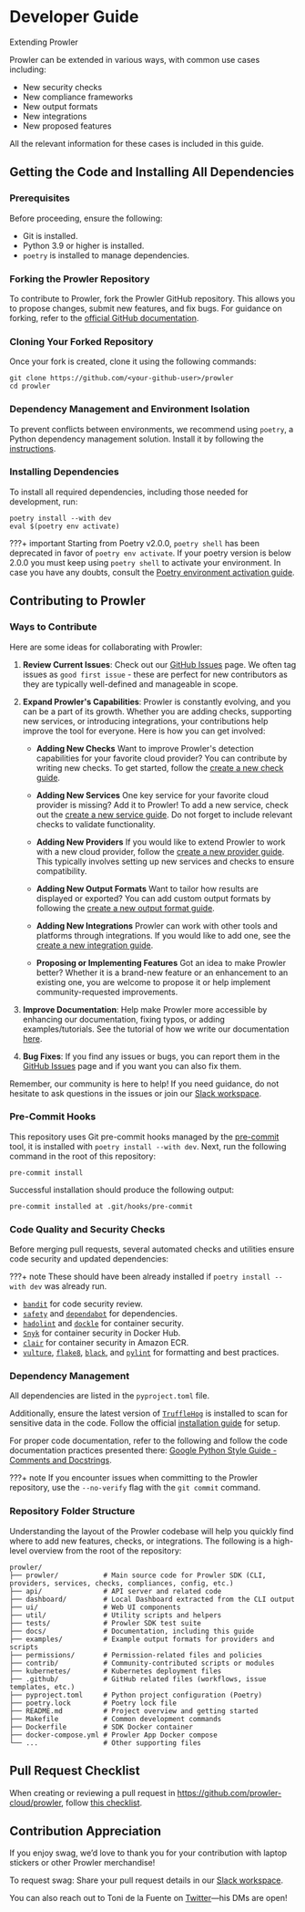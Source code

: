 # Developer Guide

Extending Prowler

Prowler can be extended in various ways, with common use cases including:

- New security checks
- New compliance frameworks
- New output formats
- New integrations
- New proposed features

All the relevant information for these cases is included in this guide.

## Getting the Code and Installing All Dependencies

### Prerequisites

Before proceeding, ensure the following:

- Git is installed.
- Python 3.9 or higher is installed.
- `poetry` is installed to manage dependencies.

### Forking the Prowler Repository

To contribute to Prowler, fork the Prowler GitHub repository. This allows you to propose changes, submit new features, and fix bugs. For guidance on forking, refer to the [official GitHub documentation](https://docs.github.com/en/pull-requests/collaborating-with-pull-requests/working-with-forks/fork-a-repo?tool=webui#forking-a-repository).

### Cloning Your Forked Repository

Once your fork is created, clone it using the following commands:

```
git clone https://github.com/<your-github-user>/prowler
cd prowler
```

### Dependency Management and Environment Isolation

To prevent conflicts between environments, we recommend using `poetry`, a Python dependency management solution. Install it by following the [instructions](https://python-poetry.org/docs/#installation).

### Installing Dependencies

To install all required dependencies, including those needed for development, run:

```
poetry install --with dev
eval $(poetry env activate)
```

???+ important
    Starting from Poetry v2.0.0, `poetry shell` has been deprecated in favor of `poetry env activate`.
    If your poetry version is below 2.0.0 you must keep using `poetry shell` to activate your environment.
    In case you have any doubts, consult the [Poetry environment activation guide](https://python-poetry.org/docs/managing-environments/#activating-the-environment).

## Contributing to Prowler

### Ways to Contribute

Here are some ideas for collaborating with Prowler:

1. **Review Current Issues**: Check out our [GitHub Issues](https://github.com/prowler-cloud/prowler/issues) page. We often tag issues as `good first issue` - these are perfect for new contributors as they are typically well-defined and manageable in scope.

2. **Expand Prowler's Capabilities**: Prowler is constantly evolving, and you can be a part of its growth. Whether you are adding checks, supporting new services, or introducing integrations, your contributions help improve the tool for everyone. Here is how you can get involved:

    - **Adding New Checks**
    Want to improve Prowler's detection capabilities for your favorite cloud provider? You can contribute by writing new checks. To get started, follow the [create a new check guide](./checks.md).

    - **Adding New Services**
    One key service for your favorite cloud provider is missing? Add it to Prowler! To add a new service, check out the [create a new service guide](./services.md). Do not forget to include relevant checks to validate functionality.

    - **Adding New Providers**
    If you would like to extend Prowler to work with a new cloud provider, follow the [create a new provider guide](./provider.md). This typically involves setting up new services and checks to ensure compatibility.

    - **Adding New Output Formats**
    Want to tailor how results are displayed or exported? You can add custom output formats by following the [create a new output format guide](./outputs.md).

    - **Adding New Integrations**
    Prowler can work with other tools and platforms through integrations. If you would like to add one, see the [create a new integration guide](./integrations.md).

    - **Proposing or Implementing Features**
    Got an idea to make Prowler better? Whether it is a brand-new feature or an enhancement to an existing one, you are welcome to propose it or help implement community-requested improvements.

3. **Improve Documentation**: Help make Prowler more accessible by enhancing our documentation, fixing typos, or adding examples/tutorials. See the tutorial of how we write our documentation [here](./documentation.md).

4. **Bug Fixes**: If you find any issues or bugs, you can report them in the [GitHub Issues](https://github.com/prowler-cloud/prowler/issues) page and if you want you can also fix them.

Remember, our community is here to help! If you need guidance, do not hesitate to ask questions in the issues or join our [Slack workspace](https://goto.prowler.com/slack).

### Pre-Commit Hooks

This repository uses Git pre-commit hooks managed by the [pre-commit](https://pre-commit.com/) tool, it is installed with `poetry install --with dev`. Next, run the following command in the root of this repository:

```shell
pre-commit install
```

Successful installation should produce the following output:

```shell
pre-commit installed at .git/hooks/pre-commit
```

### Code Quality and Security Checks

Before merging pull requests, several automated checks and utilities ensure code security and updated dependencies:

???+ note
    These should have been already installed if `poetry install --with dev` was already run.

- [`bandit`](https://pypi.org/project/bandit/) for code security review.
- [`safety`](https://pypi.org/project/safety/) and [`dependabot`](https://github.com/features/security) for dependencies.
- [`hadolint`](https://github.com/hadolint/hadolint) and [`dockle`](https://github.com/goodwithtech/dockle) for container security.
- [`Snyk`](https://docs.snyk.io/integrations/snyk-container-integrations/container-security-with-docker-hub-integration) for container security in Docker Hub.
- [`clair`](https://github.com/quay/clair) for container security in Amazon ECR.
- [`vulture`](https://pypi.org/project/vulture/), [`flake8`](https://pypi.org/project/flake8/), [`black`](https://pypi.org/project/black/), and [`pylint`](https://pypi.org/project/pylint/) for formatting and best practices.

### Dependency Management

All dependencies are listed in the `pyproject.toml` file.

Additionally, ensure the latest version of [`TruffleHog`](https://github.com/trufflesecurity/trufflehog) is installed to scan for sensitive data in the code. Follow the official [installation guide](https://github.com/trufflesecurity/trufflehog?tab=readme-ov-file#floppy_disk-installation) for setup.

For proper code documentation, refer to the following and follow the code documentation practices presented there: [Google Python Style Guide - Comments and Docstrings](https://github.com/google/styleguide/blob/gh-pages/pyguide.md#38-comments-and-docstrings).

???+ note
    If you encounter issues when committing to the Prowler repository, use the `--no-verify` flag with the `git commit` command.

### Repository Folder Structure

Understanding the layout of the Prowler codebase will help you quickly find where to add new features, checks, or integrations. The following is a high-level overview from the root of the repository:

```
prowler/
├── prowler/           # Main source code for Prowler SDK (CLI, providers, services, checks, compliances, config, etc.)
├── api/               # API server and related code
├── dashboard/         # Local Dashboard extracted from the CLI output
├── ui/                # Web UI components
├── util/              # Utility scripts and helpers
├── tests/             # Prowler SDK test suite
├── docs/              # Documentation, including this guide
├── examples/          # Example output formats for providers and scripts
├── permissions/       # Permission-related files and policies
├── contrib/           # Community-contributed scripts or modules
├── kubernetes/        # Kubernetes deployment files
├── .github/           # GitHub related files (workflows, issue templates, etc.)
├── pyproject.toml     # Python project configuration (Poetry)
├── poetry.lock        # Poetry lock file
├── README.md          # Project overview and getting started
├── Makefile           # Common development commands
├── Dockerfile         # SDK Docker container
├── docker-compose.yml # Prowler App Docker compose
└── ...                # Other supporting files
```

## Pull Request Checklist

When creating or reviewing a pull request in https://github.com/prowler-cloud/prowler, follow [this checklist](https://github.com/prowler-cloud/prowler/blob/master/.github/pull_request_template.md#checklist).

## Contribution Appreciation

If you enjoy swag, we’d love to thank you for your contribution with laptop stickers or other Prowler merchandise!

To request swag: Share your pull request details in our [Slack workspace](https://goto.prowler.com/slack).

You can also reach out to Toni de la Fuente on [Twitter](https://twitter.com/ToniBlyx)—his DMs are open!
